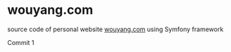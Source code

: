 wouyang.com
===========

source code of personal website [wouyang.com](http://www.wouyang.com) using Symfony framework

Commit 1
